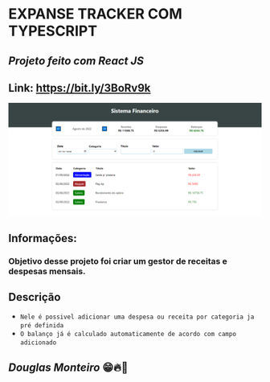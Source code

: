 
# EXPANSE TRACKER COM TYPESCRIPT

## <i>Projeto feito com React JS </i>

## Link: https://bit.ly/3BoRv9k

 <p align="center">
      <img src="src/assets/preview/home_preview.png">
</p>


## Informações:

### Objetivo desse projeto foi criar um gestor de receitas e despesas mensais.

## Descrição

- `Nele é possivel adicionar uma despesa ou receita por categoria ja pré definida`
- `O balanço já é calculado automaticamente de acordo com campo adicionado`



## <i>Douglas Monteiro</i> 😁🔥🚀
